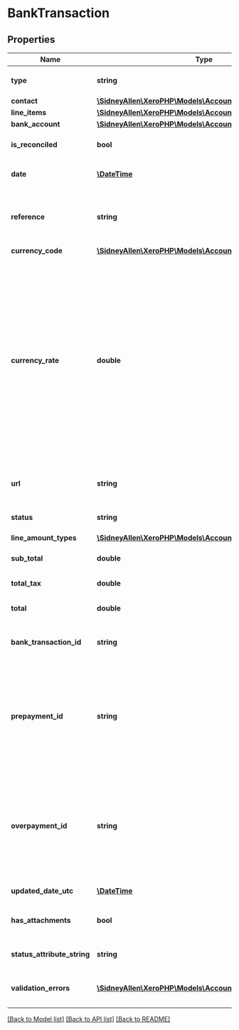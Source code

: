 # BankTransaction

## Properties
Name | Type | Description | Notes
------------ | ------------- | ------------- | -------------
**type** | **string** | See Bank Transaction Types | 
**contact** | [**\SidneyAllen\XeroPHP\Models\Accounting\Contact**](Contact.md) |  | 
**line_items** | [**\SidneyAllen\XeroPHP\Models\Accounting\LineItem[]**](LineItem.md) | See LineItems | 
**bank_account** | [**\SidneyAllen\XeroPHP\Models\Accounting\Account**](Account.md) |  | 
**is_reconciled** | **bool** | Boolean to show if transaction is reconciled | [optional] 
**date** | [**\DateTime**](\DateTime.md) | Date of transaction – YYYY-MM-DD | [optional] 
**reference** | **string** | Reference for the transaction. Only supported for SPEND and RECEIVE transactions. | [optional] 
**currency_code** | [**\SidneyAllen\XeroPHP\Models\Accounting\CurrencyCode**](CurrencyCode.md) |  | [optional] 
**currency_rate** | **double** | Exchange rate to base currency when money is spent or received. e.g.0.7500 Only used for bank transactions in non base currency. If this isn’t specified for non base currency accounts then either the user-defined rate (preference) or the XE.com day rate will be used. Setting currency is only supported on overpayments. | [optional] 
**url** | **string** | URL link to a source document – shown as “Go to App Name” | [optional] 
**status** | **string** | See Bank Transaction Status Codes | [optional] 
**line_amount_types** | [**\SidneyAllen\XeroPHP\Models\Accounting\LineAmountTypes**](LineAmountTypes.md) |  | [optional] 
**sub_total** | **double** | Total of bank transaction excluding taxes | [optional] 
**total_tax** | **double** | Total tax on bank transaction | [optional] 
**total** | **double** | Total of bank transaction tax inclusive | [optional] 
**bank_transaction_id** | **string** | Xero generated unique identifier for bank transaction | [optional] 
**prepayment_id** | **string** | Xero generated unique identifier for a Prepayment. This will be returned on BankTransactions with a Type of SPEND-PREPAYMENT or RECEIVE-PREPAYMENT | [optional] 
**overpayment_id** | **string** | Xero generated unique identifier for an Overpayment. This will be returned on BankTransactions with a Type of SPEND-OVERPAYMENT or RECEIVE-OVERPAYMENT | [optional] 
**updated_date_utc** | [**\DateTime**](\DateTime.md) | Last modified date UTC format | [optional] 
**has_attachments** | **bool** | Boolean to indicate if a bank transaction has an attachment | [optional] [default to false]
**status_attribute_string** | **string** | A string to indicate if a invoice status | [optional] 
**validation_errors** | [**\SidneyAllen\XeroPHP\Models\Accounting\ValidationError[]**](ValidationError.md) | Displays array of validation error messages from the API | [optional] 

[[Back to Model list]](../README.md#documentation-for-models) [[Back to API list]](../README.md#documentation-for-api-endpoints) [[Back to README]](../README.md)


